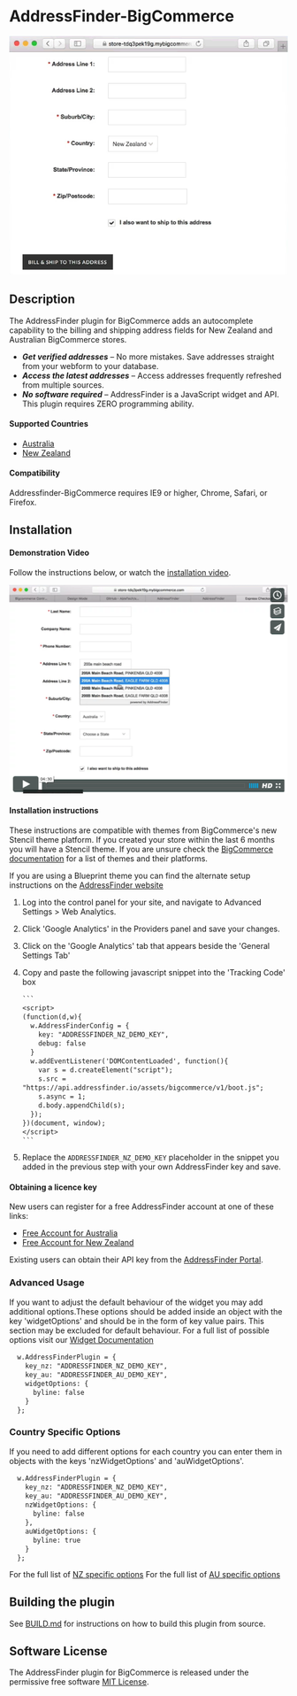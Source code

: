 # AddressFinder-BigCommerce

[![addressfinder-bigcommerce plugin demo](assets/bigcommerce-nz.gif?raw=true)](https://vimeo.com/166156223)

## Description

The AddressFinder plugin for BigCommerce adds an autocomplete capability to
the billing and shipping address fields for New Zealand and Australian
BigCommerce stores.

* ***Get verified addresses*** – No more mistakes. Save addresses straight from your
  webform to your database.
* ***Access the latest addresses*** – Access addresses frequently refreshed from
  multiple sources.
* ***No software required*** – AddressFinder is a JavaScript widget and API. This
  plugin requires ZERO programming ability.

#### Supported Countries

* [Australia](https://addressfinder.com.au/?utm_source=bigcommerce%20plugin&utm_medium=plugin&utm_campaign=plugin&utm_term=Australia&utm_content=Supported%20Countries)
* [New Zealand](https://addressfinder.nz/?utm_source=bigcommerce%20plugin&utm_medium=plugin&utm_campaign=plugin&utm_term=New%20Zealand&utm_content=Supported%20Countries)

#### Compatibility

Addressfinder-BigCommerce requires IE9 or higher, Chrome, Safari, or Firefox.

## Installation

#### Demonstration Video

Follow the instructions below, or watch the [installation video](https://vimeo.com/166156223).

[![addressfinder-bigcommerce plugin demo](assets/bigcommerce-install-vimeo.png?raw=true)](https://vimeo.com/166156223)

#### Installation instructions
These instructions are compatible with themes from BigCommerce's new Stencil theme platform. If you created your store within the last 6 months you will have a Stencil theme. If you are unsure check the [BigCommerce documentation](https://support.bigcommerce.com/articles/Public/Which-Theme-Platform-do-I-have) for a list of themes and their platforms.

If you are using a Blueprint theme you can find the alternate setup instructions on the [AddressFinder website](https://addressfinder.nz/docs/bigcommerce_instructions_for_other_themes/)

1.  Log into the control panel for your site, and navigate to Advanced Settings > Web Analytics.
2.  Click 'Google Analytics' in the Providers panel and save your changes.
3.  Click on the 'Google Analytics' tab that appears beside the 'General Settings Tab'
4.  Copy and paste the following javascript snippet into the 'Tracking Code' box

        ```
        <script>
        (function(d,w){
          w.AddressFinderConfig = {
            key: "ADDRESSFINDER_NZ_DEMO_KEY",
            debug: false
          }
          w.addEventListener('DOMContentLoaded', function(){
            var s = d.createElement("script");
            s.src = "https://api.addressfinder.io/assets/bigcommerce/v1/boot.js";
            s.async = 1;
            d.body.appendChild(s);
          });
        })(document, window);
        </script>
        ```
6. Replace the `ADDRESSFINDER_NZ_DEMO_KEY` placeholder in the snippet you added in the previous step with your own AddressFinder key and save.

#### Obtaining a licence key

New users can register for a free AddressFinder account at one of these links:
* [Free Account for Australia](https://portal.addressfinder.io/signup/au/free?utm_source=bigcommerce%20plugin&utm_medium=plugin&utm_campaign=plugin&utm_term=Free%20Account%20for%20Australia&utm_content=Obtaining%20a%20licence%20key)
* [Free Account for New Zealand](https://portal.addressfinder.io/signup/nz/free?utm_source=bigcommerce%20plugin&utm_medium=plugin&utm_campaign=plugin&utm_term=Free%20Account%20for%20New%20Zealand&utm_content=Obtaining%20a%20licence%20key)

Existing users can obtain their API key from the
[AddressFinder Portal](https://portal.addressfinder.io/?utm_source=bigcommerce%20plugin&utm_medium=plugin&utm_campaign=plugin&utm_term=AddressFinder%20Portal&utm_content=Obtaining%20a%20licence%20key).

### Advanced Usage

If you want to adjust the default behaviour of the widget you may add additional options.These options should be added inside an object with the key 'widgetOptions' and should be in the form of key value pairs. This section may be excluded for default behaviour. For a full list of possible options visit our [Widget Documentation](https://addressfinder.nz/docs/widget_docs/?utm_source=bigcommerce%20plugin&utm_medium=plugin&utm_campaign=plugin&utm_term=Widget%20Documentation&utm_content=Advanced%20Usage)

```
  w.AddressFinderPlugin = {
    key_nz: "ADDRESSFINDER_NZ_DEMO_KEY",
    key_au: "ADDRESSFINDER_AU_DEMO_KEY",
    widgetOptions: {
      byline: false
    }
  };
```
### Country Specific Options
If you need to add different options for each country you can enter them in objects with the keys 'nzWidgetOptions' and 'auWidgetOptions'.

```
  w.AddressFinderPlugin = {
    key_nz: "ADDRESSFINDER_NZ_DEMO_KEY",
    key_au: "ADDRESSFINDER_AU_DEMO_KEY",
    nzWidgetOptions: {
      byline: false
    },
    auWidgetOptions: {
      byline: true
    }
  };
```

For the full list of [NZ specific options](https://addressfinder.nz/docs/widget_docs/?utm_source=bigcommerce%20plugin&utm_medium=plugin&utm_campaign=plugin&utm_term=Widget%20Documentation&utm_content=Country%20Specific%20Options)
For the full list of [AU specific options](https://addressfinder.com.au/docs/widget_docs/?utm_source=bigcommerce%20plugin&utm_medium=plugin&utm_campaign=plugin&utm_term=Widget%20Documentation&utm_content=Country%20Specific%20Options)

## Building the plugin

See [BUILD.md](BUILD.md) for instructions on how to build this plugin from source.

## Software License

The AddressFinder plugin for BigCommerce is released under the permissive free software [MIT License](https://github.com/AbleTech/addressfinder-bigcommerce/blob/master/LICENCE.md).

